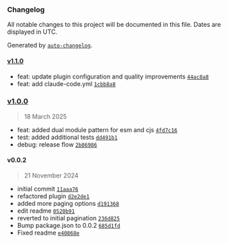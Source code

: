 ### Changelog

All notable changes to this project will be documented in this file. Dates are displayed in UTC.

Generated by [`auto-changelog`](https://github.com/CookPete/auto-changelog).

#### [v1.1.0](https://github.com/wernerglinka/metalsmith-sectioned-blog-pagination/compare/v1.0.0...v1.1.0)

- feat: update plugin configuration and quality improvements [`44ac8a8`](https://github.com/wernerglinka/metalsmith-sectioned-blog-pagination/commit/44ac8a8)
- feat: add claude-code.yml [`1cbb8a8`](https://github.com/wernerglinka/metalsmith-sectioned-blog-pagination/commit/1cbb8a8baf3647750724b68ce806edc4aec08dae)

### [v1.0.0](https://github.com/wernerglinka/metalsmith-sectioned-blog-pagination/compare/v0.0.2...v1.0.0)

> 18 March 2025

- feat: added dual module pattern for esm and cjs [`4fd7c16`](https://github.com/wernerglinka/metalsmith-sectioned-blog-pagination/commit/4fd7c1632cab289393955637c328c9e29f07d0aa)
- test: added additional tests [`dd491b1`](https://github.com/wernerglinka/metalsmith-sectioned-blog-pagination/commit/dd491b154e1391731221f4e1d121ae1fd6975911)
- debug: release flow [`2b86986`](https://github.com/wernerglinka/metalsmith-sectioned-blog-pagination/commit/2b8698609aaa139afcf1d49215859bfc09ab9983)

#### v0.0.2

> 21 November 2024

- initial commit [`11aaa76`](https://github.com/wernerglinka/metalsmith-sectioned-blog-pagination/commit/11aaa76d27cdd7b9dfa2a8cbf7dc1d2d0121a5f2)
- refactored plugin [`d2e2de1`](https://github.com/wernerglinka/metalsmith-sectioned-blog-pagination/commit/d2e2de1d6349de2b314ccde8b2cdf2d95f861c0f)
- added more paging options [`d191368`](https://github.com/wernerglinka/metalsmith-sectioned-blog-pagination/commit/d1913683f46213f9768f8230ad5bf7f9567b4bdc)
- edit readme [`0520b91`](https://github.com/wernerglinka/metalsmith-sectioned-blog-pagination/commit/0520b913647fa8c6c27911157a264da725d19b59)
- reverted to initial pagination [`236d825`](https://github.com/wernerglinka/metalsmith-sectioned-blog-pagination/commit/236d8258539e9a1a0c3ac3cd5eb0f3813b6fa25a)
- Bump package.json to 0.0.2 [`685d1fd`](https://github.com/wernerglinka/metalsmith-sectioned-blog-pagination/commit/685d1fdf4b99c3c138ff640f69874b96db4dd872)
- Fixed readme [`e40868e`](https://github.com/wernerglinka/metalsmith-sectioned-blog-pagination/commit/e40868effb6e7d1e92dacd12c1a8c1adb115d54f)
